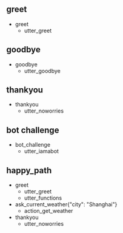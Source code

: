 ## greet
* greet
    - utter_greet

## goodbye
* goodbye
    - utter_goodbye

## thankyou
* thankyou
    - utter_noworries

## bot challenge
* bot_challenge
    - utter_iamabot

## happy_path
* greet
    - utter_greet
    - utter_functions
* ask_current_weather{"city": "Shanghai"}    
    - action_get_weather
* thankyou
    - utter_noworries